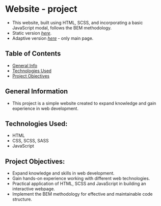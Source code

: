 # Website - project
 - This website, built using HTML, SCSS, and incorporating a basic JavaScript modal, follows the BEM methodology.
 - Static version [_here_](https://pawelwiteckiwawrzyniak.github.io/website-project/).
 - Adaptive version [_here_](https://pawelwiteckiwawrzyniak.github.io/adaptive-website/) - only main page.
 
## Table of Contents
- [General Info](#general-information)
- [Technologies Used](#technologies-used)
- [Project Objectives](#project-objectives)

## General Information
- This project is a simple website created to expand knowledge and gain experience in web development.
  
## Technologies Used:
- HTML
- CSS, SCSS, SASS
- JavaScript
  
## Project Objectives:
- Expand knowledge and skills in web development.
- Gain hands-on experience working with different web technologies.
- Practical application of HTML, SCSS and JavaScript in building an interactive webpage.
- Implement the BEM methodology for effective and maintainable code structure.
